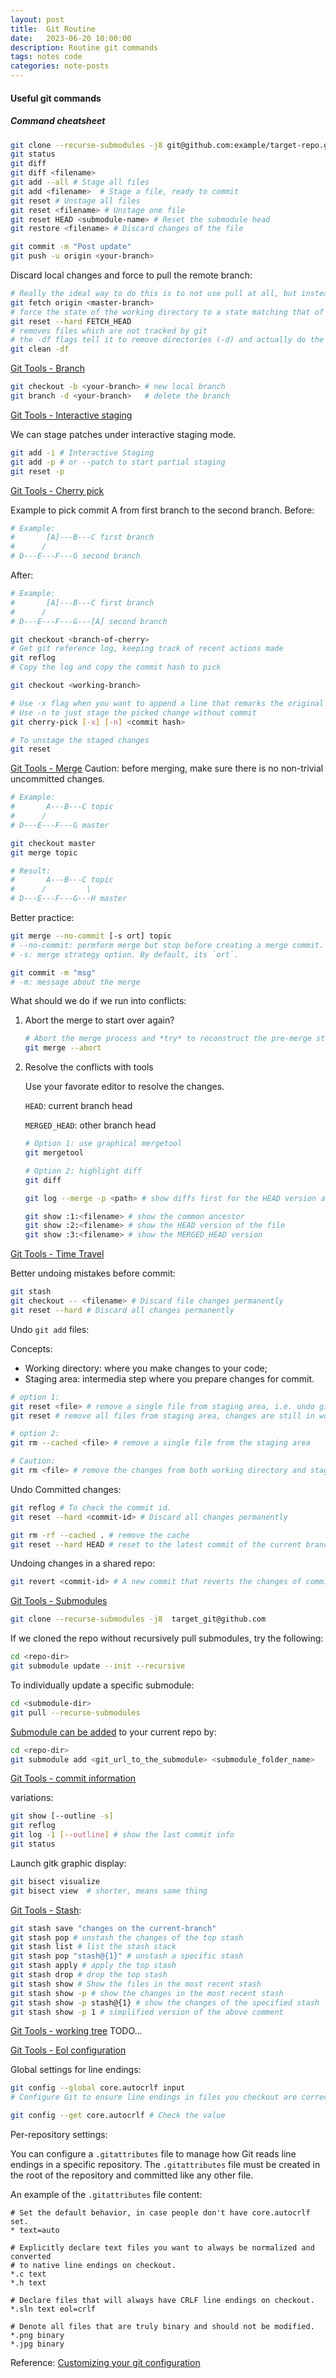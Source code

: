```yaml
---
layout: post
title:  Git Routine
date:   2023-06-20 10:00:00
description: Routine git commands
tags: notes code
categories: note-posts
---
```

#### Useful git commands

##### Command cheatsheet
```bash
git clone --recurse-submodules -j8 git@github.com:example/target-repo.git
git status
git diff
git diff <filename>
git add --all # Stage all files
git add <filename>	# Stage a file, ready to commit
git reset # Unstage all files
git reset <filename> # Unstage one file
git reset HEAD <submodule-name> # Reset the submodule head
git restore <filename> # Discard changes of the file

git commit -m "Post update" 
git push -u origin <your-branch> 
```

Discard local changes and force to pull the remote branch:
```bash
# Really the ideal way to do this is to not use pull at all, but instead fetch and reset:
git fetch origin <master-branch>
# force the state of the working directory to a state matching that of a particular commit. 
git reset --hard FETCH_HEAD
# removes files which are not tracked by git
# the -df flags tell it to remove directories (-d) and actually do the removal (-f)
git clean -df
```

<a href="#">Git Tools - Branch</a>
```bash
git checkout -b <your-branch> # new local branch
git branch -d <your-branch>   # delete the branch
```

<a href="https://git-scm.com/book/en/v2/Git-Tools-Interactive-Staging">Git Tools - Interactive staging</a> 

We can stage patches under interactive staging mode.
```bash
git add -i # Interactive Staging
git add -p # or --patch to start partial staging
git reset -p
```

<a href="https://git-scm.com/docs/git-cherry-pick">Git Tools - Cherry pick</a>

Example to pick commit A from first branch to the second branch.
Before:
```bash
# Example:
#       [A]---B---C first branch
#      /
# D---E---F---G second branch
```
After:
```bash
# Example:
#       [A]---B---C first branch
#      /
# D---E---F---G---[A] second branch
```

```bash
git checkout <branch-of-cherry>
# Get git reference log, keeping track of recent actions made
git reflog
# Copy the log and copy the commit hash to pick

git checkout <working-branch>

# Use -x flag when you want to append a line that remarks the original commit it was cherry-picked from.
# Use -n to just stage the picked change without commit
git cherry-pick [-x] [-n] <commit hash>

# To unstage the staged changes
git reset

```

<a href="https://git-scm.com/docs/git-merge">Git Tools - Merge</a>
Caution: before merging, make sure there is no non-trivial uncommitted changes.

```bash
# Example:
#       A---B---C topic
#      /
# D---E---F---G master
```

```bash
git checkout master
git merge topic

# Result:
#       A---B---C topic
#      /         \
# D---E---F---G---H master
```

Better practice:

```bash
git merge --no-commit [-s ort] topic
# --no-commit: permform merge but stop before creating a merge commit.
# -s: merge strategy option. By default, its `ort`.

git commit -m "msg"
# -m: message about the merge
```

What should we do if we run into conflicts:

1. Abort the merge to start over again?
	
	```bash
	# Abort the merge process and *try* to reconstruct the pre-merge state:
	git merge --abort
	```

2. Resolve the conflicts with tools

	Use your favorate editor to resolve the changes.

	`HEAD`: current branch head

	`MERGED_HEAD`: other branch head

	```bash
	# Option 1: use graphical mergetool
	git mergetool

	# Option 2: highlight diff
	git diff

	git log --merge -p <path> # show diffs first for the HEAD version and then MERGED_HEAD version

	git show :1:<filename> # show the common ancestor
	git show :2:<filename> # show the HEAD version of the file
	git show :3:<filename> # show the MERGED_HEAD version

	```


<a href="https://www.cloudbees.com/blog/git-undo-commit">Git Tools - Time Travel</a>

Better undoing mistakes before commit:
```bash
git stash
git checkout -- <filename> # Discard file changes permanently
git reset --hard # Discard all changes permanently
```

Undo `git add` files:

Concepts:
- Working directory: where you make changes to your code;
- Staging area: intermedia step where you prepare changes for commit.

```bash
# option 1:
git reset <file> # remove a single file from staging area, i.e. undo git add
git reset # remove all files from staging area, changes are still in working directory

# option 2:
git rm --cached <file> # remove a single file from the staging area

# Caution:
git rm <file> # remove the changes from both working directory and staging area.
```

Undo Committed changes:
```bash
git reflog # To check the commit id.
git reset --hard <commit-id> # Discard all changes permanently

git rm -rf --cached . # remove the cache
git reset --hard HEAD # reset to the latest commit of the current branch
```

Undoing changes in a shared repo:
```bash
git revert <commit-id> # A new commit that reverts the changes of commit-id.
```

<a href="https://git-scm.com/book/en/v2/Git-Tools-Submodules">Git Tools - Submodules</a>
```bash
git clone --recurse-submodules -j8  target_git@github.com
```

If we cloned the repo without recursively pull submodules, try the following: 
```bash
cd <repo-dir>
git submodule update --init --recursive
```

To individually update a specific submodule:
```bash
cd <submodule-dir>
git pull --recurse-submodules
```

<a href="https://linuxhint.com/pull-git-submodules-after-cloning-project-from-github/">Submodule can be added</a> to your current repo by:
```bash
cd <repo-dir>
git submodule add <git_url_to_the_submodule> <submodule_folder_name>
```

<a href="https://stackoverflow.com/questions/11168141/find-which-commit-is-currently-checked-out-in-git">Git Tools - commit information</a> 

variations:
```bash
git show [--outline -s]
git reflog 
git log -1 [--outline] # show the last commit info
git status
```

Launch gitk graphic display:
```bash
git bisect visualize
git bisect view  # shorter, means same thing
```

<a href="https://www.codeblocq.com/2016/02/Stash-your-changes-before-switching-branch/">Git Tools - Stash</a>:
```bash
git stash save "changes on the current-branch"
git stash pop # unstash the changes of the top stash
git stash list # list the stash stack
git stash pop "stash@{1}" # unstash a specific stash
git stash apply # apply the top stash
git stash drop # drop the top stash
git stash show # Show the files in the most recent stash
git stash show -p # show the changes in the most recent stash
git stash show -p stash@{1} # show the changes of the specified stash
git stash show -p 1 # simplified version of the above comment
```

<a href="#">Git Tools - working tree</a>
TODO...

<a href="https://docs.github.com/en/get-started/getting-started-with-git/configuring-git-to-handle-line-endings?platform=linux">Git Tools - Eol configuration</a>

Global settings for line endings:

```bash
git config --global core.autocrlf input
# Configure Git to ensure line endings in files you checkout are correct for Linux

git config --get core.autocrlf # Check the value
```

Per-repository settings:

You can configure a `.gitattributes` file to manage how Git reads line endings in a specific repository. The `.gitattributes` file must be created in the root of the repository and committed like any other file.

An example of the `.gitattributes` file content:
```
# Set the default behavior, in case people don't have core.autocrlf set.
* text=auto

# Explicitly declare text files you want to always be normalized and converted
# to native line endings on checkout.
*.c text
*.h text

# Declare files that will always have CRLF line endings on checkout.
*.sln text eol=crlf

# Denote all files that are truly binary and should not be modified.
*.png binary
*.jpg binary
```

Reference:
<a href="https://git-scm.com/book/en/v2/Customizing-Git-Git-Configuration">Customizing your git configuration</a>